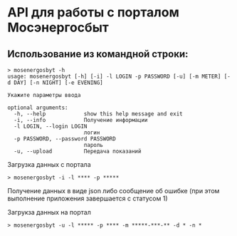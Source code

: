 # API для работы с порталом Мосэнергосбыт

## Использование из командной строки:
```
> mosenergosbyt -h
usage: mosenergosbyt [-h] [-i] -l LOGIN -p PASSWORD [-u] [-m METER] [-d DAY] [-n NIGHT] [-e EVENING]

Укажите параметры ввода

optional arguments:
  -h, --help            show this help message and exit
  -i, --info            Получение информации
  -l LOGIN, --login LOGIN
                        логин
  -p PASSWORD, --password PASSWORD
                        пароль
  -u, --upload          Передача показаний

```

Загрузка данных с портала
```
> mosenergosbyt -i -l **** -p *****
```
Получение данных в виде json либо сообщение об ошибке (при этом выполнение приложения завершается с статусом 1)

Загрукза данных на портал
```
> mosenergosbyt -u -l ***** -p **** -m *****-***-** -d * -n *
```
